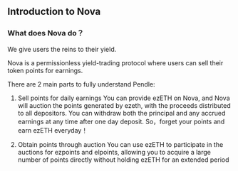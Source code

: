 ## **Introduction to Nova**

### **What does Nova do？**

We give users the reins to their yield. 

Nova is a permissionless yield-trading protocol where users can sell their token points for earnings.

There are 2 main parts to fully understand Pendle:

1. Sell points for daily earnings
    You can provide ezETH on Nova, and Nova will auction the points generated by ezeth, with the proceeds distributed to all depositors. You can withdraw both the principal and any accrued earnings at any time after one day deposit.
    So，forget your points and earn ezETH everyday！

2. Obtain points through auction
    You can use ezETH to participate in the auctions for ezpoints and elpoints, allowing you to acquire a large number of points directly without holding ezETH for an extended period

